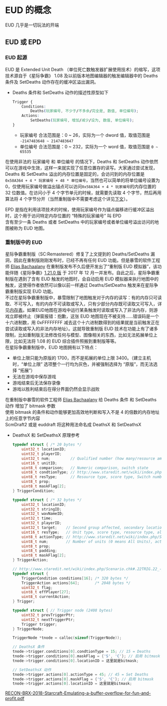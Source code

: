 # EUD 的概念

EUD 几乎是一切玩法的开端

## EUD 或 EPD

### EUD 起源
EUD 是 Extended Unit Death （单位死亡数触发器扩展使用技术）的缩写，这项技术源自于《星际争霸》 1.08 及以前版本地图编辑器的触发编辑器中的 Deaths 条件及 SetDeaths 动作存在的缓冲区溢出漏洞。  

- Deaths 条件和 SetDeaths 动作的描述性原型如下  
    ```CSS
    Trigger {
        Conditions:
            Deaths(玩家编号, 不少于/不多余/完全是, 数值, 单位编号);
        Actions:
            SetDeaths(玩家编号, 增加/减少/设为, 数值, 单位编号);
    }
    ```
    - 玩家编号 合法范围是：0 ~ 26，实际为一个 dword 值，取值范围是 `-2147483648 ~ 2147483647`  
    - 单位编号 合法范围是：0 ~ 232，实际为一个 word 值，取值范围是 `0 ~ 65535`  

在使用非法的 玩家编号 和 单位编号 的情况下，Deaths 和 SetDeaths 动作依然可以在游戏中生效，这样一来就实现了任意位置存的读写。大家通过尝试发现，Deaths 和 SetDeaths 溢出的内存位置是固定的，会访问到的内存位置是`0x58A364 + 4 * 玩家编号 + 48 * 单位编号`，当然也可以简单的将单位编号设置为 0，仅使用玩家编号做溢出锚点可以访问`0x58A364 + 4 * 玩家编号`的内存位置的 32 位数值。在访问小于 4 个字节单元的时候，就需要先读取 4 个字节，然后再用算法将 4 个字节分开（当然重制版中不需要考虑这个详见[下文](#重制版中的-eud)）。  

EPD 是指在利用该项技术的时候，使用玩家编号作为锚点偏移进行缓冲区溢出时，这个用于访问特定内存位置的 “特殊的玩家编号” 叫 EPD  
含有至少一条 Deaths 或者 SetDeaths 中的玩家编号或者单位编号溢出访问的地图被称为 EUD 地图。  


### 重制版中的 EUD
星际争霸重制版（SC:Remastered）修复了上文提到的 Deaths/SetDeaths 漏洞，因此在重制版刚刚发布时，已经不再有任何 EUD 功能。但是暴雪的软件工程师 [Elias Bachaalany](https://starcraft.fandom.com/wiki/Elias_Bachaalany) 在重制版发布不久后便开发出了“重制版 EUD 模拟器”，该功能伴随《星际争霸》[1.21.0 版](https://news.blizzard.com/en-gb/starcraft/21313396/patch-1-21-0-the-return-of-eud-maps) 于 2017 年 12 月一并发布。自此之后，星际争霸重制版在遇到了含有 EUD 触发的地图时，会自动启用 EUD 模拟器来执行地图中的触发，这使得作者依然可以像以前一样通过 Deaths/SetDeaths 触发来在星际争霸重制版实现 EUD 功能。  
不过在星际争霸重制版中，暴雪限制了地图触发对于内存的读写：有的内存只可读取、不可写入，有的内存不可读取或写入，只有少部分内存既可读取又可写入，详见[内存表](https://ldconval.github.io/eudtools/Include/EUDDB.html)。如果EUD地图在游戏中运行某条触发时读取或写入了非法内存，则游戏立即被终止（弹窗报错：抱歉，这张 EUD 地图现在不被支持......错误码是一个十六进制数，用 0xFFFFFFFF 减去这个十六进制数得到的结果就是当前触发正在尝试读取或写入的非法内存地址）。这就导致重制版 EUD 技术在功能上有了诸多限制，比如重制版无法修改任何与模型、图像相关的东西，比如无法拓展单位上限，比如无法将 1.08 的 EUD 综合插件照搬到重制版等等。   
在星际争霸重制版中，EUD 地图拥有以下特点：  
- 单位上限只能为原版的 1700，而不是拓展的单位上限 3400。（建立主机时，“单位上限” 选项整个一行均为灰色，并被强制选择为 “原版”，而无法选择 “拓展”）  
- 无法在游戏中保存游戏  
- 游戏结束后无法保存录像  
- 游戏以胜利结束后在得分界面仍然会显示战败  

在重制版中暴雪的软件工程师 [Elias Bachaalany](https://starcraft.fandom.com/wiki/Elias_Bachaalany) 给 Deaths 条件 和 SetDeaths 动作 增加了 bitmask 参数  
使用 bitmask 的条件和动作能够更加高效地判断和写入不是 4 的倍数的内存地址上的任意字节内容  
ScmDraft2 或是 euddraft 将这种用法命名成 DeathsX 和 SetDeathsX  
- DeathsX 和 SetDeathsX 原理参考  
    ```C
    typedef struct { /* 20 bytes */
        uint32_t locationID;
        uint32_t playerID;
        uint32_t num;         // Qualified number (how many/resource amount)
        uint16_t unitID;
        uint8_t comparison;   // Numeric comparison, switch state
        uint8_t condtionType; // http://www.staredit.net/wiki/index.php/Scenario.chk#Trigger_Conditions_List
        uint8_t resType;      // Resource type, score type, Switch number (0-based)
        uint8_t prop;
        uint8_t maskFlag[2];
    } TriggerCondition;

    typedef struct { /* 32 bytes */
        uint32_t locationID;
        uint32_t stringID;
        uint32_t wavNameID;
        uint32_t time;
        uint32_t playerID;
        uint32_t target;    // Second group affected, secondary location (1-based), CUWP #, number, AI script (4-byte string), switch (0-based #)
        uint16_t resType;   // Unit type, score type, resource type, alliance status
        uint8_t actionType; // http://www.staredit.net/wiki/index.php/Scenario.chk#Trigger_Actions_List
        uint8_t num;        // Number of units (0 means All Units), action state, unit order, number modifier
        uint8_t prop;
        uint8_t padding;
        uint8_t maskFlag[2];
    } TriggerAction;

    // http://www.staredit.net/wiki/index.php/Scenario.chk#.22TRIG.22_-_Triggers
    typedef struct {
        TriggerCondition conditions[16]; /* 320 bytes */
        TriggerAction actions[64];       /* 2048 bytes */
        uint32_t flag;
        uint8_t effPlayer[27];
        uint8_t currentAction;
    } Trigger;

    typedef struct { // Trigger node (2408 bytes)
        uint32_t prevTriggerPtr;
        uint32_t nextTriggerPtr;
        Trigger trigger;
    } TriggerNode;

    TriggerNode *tnode = calloc(sizeof(TriggerNode));

    // DeathsX 条件
    tnode->trigger.conditions[0].condtionType = 15; // 15 = Deaths
    tnode->trigger.conditions[0].maskFlag = {'S', 'C'}; // 启用 bitmask
    tnode->trigger.conditions[0].locationID = 这里就是bitmask;

    // SetDeathsX 动作
    tnode->trigger.actions[0].actionType = 45; // 45 = Set Deaths
    tnode->trigger.actions[0].maskFlag = {'S', 'C'}; // 启用 bitmask
    tnode->trigger.actions[0].locationID = 这里就是bitmask;
    ```

    

[RECON-BRX-2018-Starcraft-Emulating-a-buffer-overflow-for-fun-and-profit.pdf](res/RECON-BRX-2018-Starcraft-Emulating-a-buffer-overflow-for-fun-and-profit.pdf)

  



